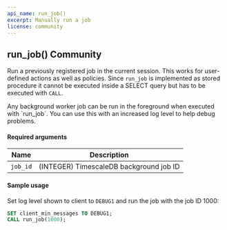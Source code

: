 ```yaml
---
api_name: run_job()
excerpt: Manually run a job
license: community
---
```


## run_job() <tag type="community">Community</tag>

Run a previously registered job in the current session.
This works for user-defined actions as well as policies.
Since `run_job` is implemented as stored procedure it cannot be executed
inside a SELECT query but has to be executed with `CALL`.

<highlight type="tip">
Any background worker job can be run in the foreground when executed with
`run_job`. You can use this with an increased log level to help debug problems.
</highlight>

#### Required arguments

|Name|Description|
|---|---|
|`job_id`| (INTEGER)  TimescaleDB background job ID |

#### Sample usage
Set log level shown to client to `DEBUG1` and run the job with the job ID 1000:
```sql
SET client_min_messages TO DEBUG1;
CALL run_job(1000);
```
